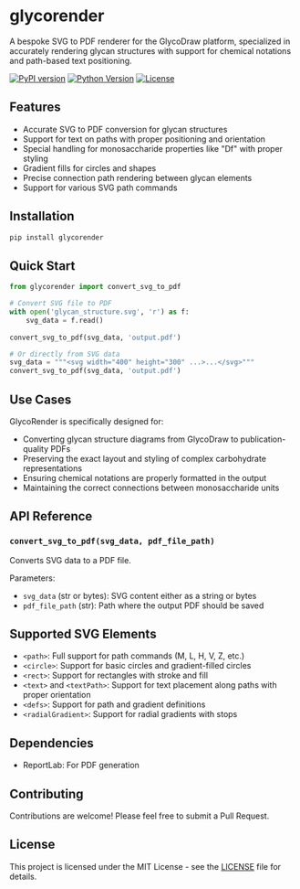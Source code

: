 # glycorender

A bespoke SVG to PDF renderer for the GlycoDraw platform, specialized in accurately rendering glycan structures with support for chemical notations and path-based text positioning.

[![PyPI version](https://img.shields.io/pypi/v/glycorender.svg)](https://pypi.org/project/glycorender/)
[![Python Version](https://img.shields.io/pypi/pyversions/glycorender.svg)](https://pypi.org/project/glycorender/)
[![License](https://img.shields.io/github/license/BojarLab/glycorender.svg)](LICENSE)

## Features

- Accurate SVG to PDF conversion for glycan structures
- Support for text on paths with proper positioning and orientation
- Special handling for monosaccharide properties like "Df" with proper styling
- Gradient fills for circles and shapes
- Precise connection path rendering between glycan elements
- Support for various SVG path commands

## Installation

```bash
pip install glycorender
```

## Quick Start

```python
from glycorender import convert_svg_to_pdf

# Convert SVG file to PDF
with open('glycan_structure.svg', 'r') as f:
    svg_data = f.read()
    
convert_svg_to_pdf(svg_data, 'output.pdf')

# Or directly from SVG data
svg_data = """<svg width="400" height="300" ...>...</svg>"""
convert_svg_to_pdf(svg_data, 'output.pdf')
```

## Use Cases

GlycoRender is specifically designed for:

- Converting glycan structure diagrams from GlycoDraw to publication-quality PDFs
- Preserving the exact layout and styling of complex carbohydrate representations
- Ensuring chemical notations are properly formatted in the output
- Maintaining the correct connections between monosaccharide units

## API Reference

### `convert_svg_to_pdf(svg_data, pdf_file_path)`

Converts SVG data to a PDF file.

Parameters:
- `svg_data` (str or bytes): SVG content either as a string or bytes
- `pdf_file_path` (str): Path where the output PDF should be saved

## Supported SVG Elements

- `<path>`: Full support for path commands (M, L, H, V, Z, etc.)
- `<circle>`: Support for basic circles and gradient-filled circles
- `<rect>`: Support for rectangles with stroke and fill
- `<text>` and `<textPath>`: Support for text placement along paths with proper orientation
- `<defs>`: Support for path and gradient definitions
- `<radialGradient>`: Support for radial gradients with stops

## Dependencies

- ReportLab: For PDF generation

## Contributing

Contributions are welcome! Please feel free to submit a Pull Request.

## License

This project is licensed under the MIT License - see the [LICENSE](LICENSE) file for details.